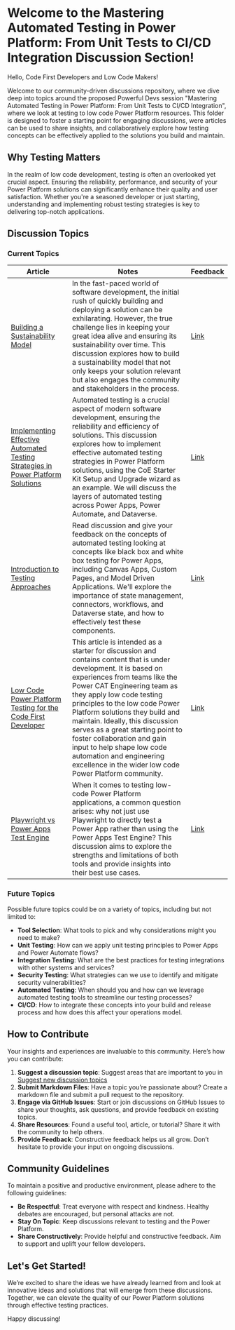 # Welcome to the Mastering Automated Testing in Power Platform: From Unit Tests to CI/CD Integration Discussion Section!

Hello, Code First Developers and Low Code Makers!

Welcome to our community-driven discussions repository, where we dive deep into topics around the proposed Powerful Devs session "Mastering Automated Testing in Power Platform: From Unit Tests to CI/CD Integration",  where we look at testing to low code Power Platform resources. This folder is designed to foster a starting point for engaging discussions, were articles can be used to share insights, and collaboratively explore how testing concepts can be effectively applied to the solutions you build and maintain.

## Why Testing Matters

In the realm of low code development, testing is often an overlooked yet crucial aspect. Ensuring the reliability, performance, and security of your Power Platform solutions can significantly enhance their quality and user satisfaction. Whether you're a seasoned developer or just starting, understanding and implementing robust testing strategies is key to delivering top-notch applications.

## Discussion Topics

### Current Topics

| Article | Notes | Feedback |
|---------|-------|----------|
[Building a Sustainability Model](/discussion/building-a-sustainability-model.md) | In the fast-paced world of software development, the initial rush of quickly building and deploying a solution can be exhilarating. However, the true challenge lies in keeping your great idea alive and ensuring its sustainability over time. This discussion explores how to build a sustainability model that not only keeps your solution relevant but also engages the community and stakeholders in the process. | [Link](https://github.com/Grant-Archibald-MS/powerfuldev-testing/issues/5)
[Implementing Effective Automated Testing Strategies in Power Platform Solutions](/discussion/implementing-effective-automated-testing-strategies-in-power-platform-solutions.md) | Automated testing is a crucial aspect of modern software development, ensuring the reliability and efficiency of solutions. This discussion explores how to implement effective automated testing strategies in Power Platform solutions, using the CoE Starter Kit Setup and Upgrade wizard as an example. We will discuss the layers of automated testing across Power Apps, Power Automate, and Dataverse. | [Link](https://github.com/Grant-Archibald-MS/powerfuldev-testing/issues/6)
[Introduction to Testing Approaches](/discussion/introduction-to-testing-approaches.md) | Read discussion and give your feedback on the concepts of automated testing looking at concepts like black box and white box testing for Power Apps, including Canvas Apps, Custom Pages, and Model Driven Applications. We'll explore the importance of state management, connectors, workflows, and Dataverse state, and how to effectively test these components. | [Link](https://github.com/Grant-Archibald-MS/powerfuldev-testing/issues/4)
[Low Code Power Platform Testing for the Code First Developer](discussion/low-code-testing-for-code-first-developer.md) | This article is intended as a starter for discussion and contains content that is under development. It is based on experiences from teams like the Power CAT Engineering team as they apply low code testing principles to the low code Power Platform solutions they build and maintain. Ideally, this discussion serves as a great starting point to foster collaboration and gain input to help shape low code automation and engineering excellence in the wider low code Power Platform community. | [Link](https://github.com/Grant-Archibald-MS/powerfuldev-testing/issues/2)
[Playwright vs Power Apps Test Engine](discussion/playwright-vs-test-engine.md) | When it comes to testing low-code Power Platform applications, a common question arises: why not just use Playwright to directly test a Power App rather than using the Power Apps Test Engine? This discussion aims to explore the strengths and limitations of both tools and provide insights into their best use cases. | [Link](https://github.com/Grant-Archibald-MS/powerfuldev-testing/issues/1)

### Future Topics

Possible future topics could be on a variety of topics, including but not limited to:

- **Tool Selection**: What tools to pick and why considerations might you need to make?
- **Unit Testing**: How can we apply unit testing principles to Power Apps and Power Automate flows?
- **Integration Testing**: What are the best practices for testing integrations with other systems and services?
- **Security Testing**: What strategies can we use to identify and mitigate security vulnerabilities?
- **Automated Testing**: When should you and how can we leverage automated testing tools to streamline our testing processes?
- **CI/CD**: How to integrate these concepts into your build and release process and how does this affect your operations model.

## How to Contribute

Your insights and experiences are invaluable to this community. Here’s how you can contribute:

1. **Suggest a discussion topic**: Suggest areas that are important to you in [Suggest new discussion topics](https://github.com/Grant-Archibald-MS/powerfuldev-testing/issues/3)
2. **Submit Markdown Files**: Have a topic you’re passionate about? Create a markdown file and submit a pull request to the repository.
3. **Engage via GitHub Issues**: Start or join discussions on GitHub Issues to share your thoughts, ask questions, and provide feedback on existing topics.
4. **Share Resources**: Found a useful tool, article, or tutorial? Share it with the community to help others.
5. **Provide Feedback**: Constructive feedback helps us all grow. Don’t hesitate to provide your input on ongoing discussions.

## Community Guidelines

To maintain a positive and productive environment, please adhere to the following guidelines:

- **Be Respectful**: Treat everyone with respect and kindness. Healthy debates are encouraged, but personal attacks are not.
- **Stay On Topic**: Keep discussions relevant to testing and the Power Platform.
- **Share Constructively**: Provide helpful and constructive feedback. Aim to support and uplift your fellow developers.

## Let's Get Started!

We’re excited to share the ideas we have already learned from and look at innovative ideas and solutions that will emerge from these discussions. Together, we can elevate the quality of our Power Platform solutions through effective testing practices.

Happy discussing!